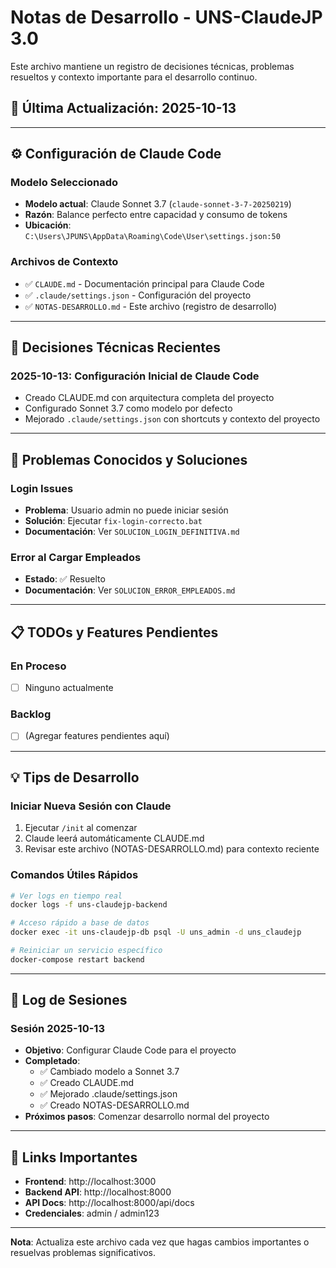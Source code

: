 # Notas de Desarrollo - UNS-ClaudeJP 3.0

Este archivo mantiene un registro de decisiones técnicas, problemas resueltos y contexto importante para el desarrollo continuo.

## 📅 Última Actualización: 2025-10-13

---

## ⚙️ Configuración de Claude Code

### Modelo Seleccionado
- **Modelo actual**: Claude Sonnet 3.7 (`claude-sonnet-3-7-20250219`)
- **Razón**: Balance perfecto entre capacidad y consumo de tokens
- **Ubicación**: `C:\Users\JPUNS\AppData\Roaming\Code\User\settings.json:50`

### Archivos de Contexto
- ✅ `CLAUDE.md` - Documentación principal para Claude Code
- ✅ `.claude/settings.json` - Configuración del proyecto
- ✅ `NOTAS-DESARROLLO.md` - Este archivo (registro de desarrollo)

---

## 🔧 Decisiones Técnicas Recientes

### 2025-10-13: Configuración Inicial de Claude Code
- Creado CLAUDE.md con arquitectura completa del proyecto
- Configurado Sonnet 3.7 como modelo por defecto
- Mejorado `.claude/settings.json` con shortcuts y contexto del proyecto

---

## 🐛 Problemas Conocidos y Soluciones

### Login Issues
- **Problema**: Usuario admin no puede iniciar sesión
- **Solución**: Ejecutar `fix-login-correcto.bat`
- **Documentación**: Ver `SOLUCION_LOGIN_DEFINITIVA.md`

### Error al Cargar Empleados
- **Estado**: ✅ Resuelto
- **Documentación**: Ver `SOLUCION_ERROR_EMPLEADOS.md`

---

## 📋 TODOs y Features Pendientes

### En Proceso
- [ ] Ninguno actualmente

### Backlog
- [ ] (Agregar features pendientes aquí)

---

## 💡 Tips de Desarrollo

### Iniciar Nueva Sesión con Claude
1. Ejecutar `/init` al comenzar
2. Claude leerá automáticamente CLAUDE.md
3. Revisar este archivo (NOTAS-DESARROLLO.md) para contexto reciente

### Comandos Útiles Rápidos
```bash
# Ver logs en tiempo real
docker logs -f uns-claudejp-backend

# Acceso rápido a base de datos
docker exec -it uns-claudejp-db psql -U uns_admin -d uns_claudejp

# Reiniciar un servicio específico
docker-compose restart backend
```

---

## 📝 Log de Sesiones

### Sesión 2025-10-13
- **Objetivo**: Configurar Claude Code para el proyecto
- **Completado**:
  - ✅ Cambiado modelo a Sonnet 3.7
  - ✅ Creado CLAUDE.md
  - ✅ Mejorado .claude/settings.json
  - ✅ Creado NOTAS-DESARROLLO.md
- **Próximos pasos**: Comenzar desarrollo normal del proyecto

---

## 🔗 Links Importantes

- **Frontend**: http://localhost:3000
- **Backend API**: http://localhost:8000
- **API Docs**: http://localhost:8000/api/docs
- **Credenciales**: admin / admin123

---

**Nota**: Actualiza este archivo cada vez que hagas cambios importantes o resuelvas problemas significativos.
